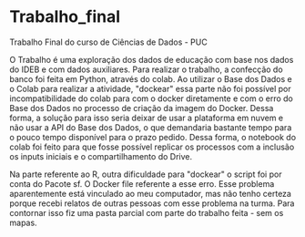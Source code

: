 # Trabalho_final
Trabalho Final do curso de Ciências de Dados - PUC


O Trabalho é uma exploração dos dados de educação com base nos dados do IDEB e com dados auxiliares. Para realizar o trabalho, a confecção do banco foi feita em Python, através do colab. Ao utilizar o Base dos Dados e o Colab para realizar a atividade, "dockear" essa parte não foi possível por incompatibilidade do colab para com o docker diretamente e com o erro do Base dos Dados no processo de criação da imagem do Docker. Dessa forma, a solução para isso seria deixar de usar a plataforma em nuvem e não usar a API do Base dos Dados, o que demandaria bastante tempo para o pouco tempo disponível para o prazo pedido. Dessa forma, o notebook do colab foi feito para que fosse possível replicar os processos com a inclusão os inputs iniciais e o compartilhamento do Drive. 

Na parte referente ao R, outra dificuldade para "dockear" o script foi por conta do Pacote sf. O Docker file referente a esse erro. Esse problema aparentemente está vinculado ao meu computador, mas não tenho certeza porque recebi relatos de outras pessoas com esse problema na turma. Para contornar isso fiz uma pasta parcial com parte do trabalho feita - sem os mapas.

